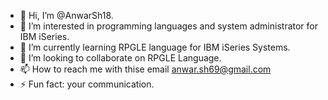 - 👋 Hi, I’m @AnwarSh18.
- 👀 I’m interested in programming languages and system administrator for IBM iSeries.
- 🌱 I’m currently learning RPGLE language for IBM iSeries Systems. 
- 💞️ I’m looking to collaborate on RPGLE Language.
- 📫 How to reach me with thise email anwar.sh69@gmail.com
- ⚡ Fun fact: your communication.

<!---
AnwarSh18/AnwarSh18 is a ✨ special ✨ repository because its `README.md` (this file) appears on your GitHub profile.
You can click the Preview link to take a look at your changes.
--->
